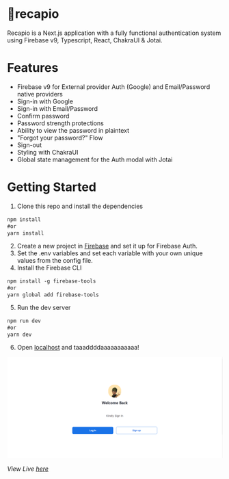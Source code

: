 #  🚀recapio


Recapio is a Next.js application with a fully functional authentication system using Firebase v9, Typescript, React, ChakraUI & Jotai.

# Features
- Firebase v9 for External provider Auth (Google) and Email/Password native providers
- Sign-in with Google
- Sign-in with Email/Password
- Confirm password
- Password strength protections
- Ability to view the password in plaintext
- "Forgot your password?" Flow
- Sign-out
- Styling with ChakraUI
- Global state management for the Auth modal with Jotai

# Getting Started
1. Clone this repo and install the dependencies

```
npm install
#or
yarn install
```

2. Create a new project in [Firebase](https://firebase.google.com/) and set it up for Firebase Auth.
3. Set the .env variables and set each variable with your own unique values from the config file.
4. Install the Firebase CLI
```
npm install -g firebase-tools
#or
yarn global add firebase-tools
```
5. Run the dev server
```
npm run dev
#or
yarn dev
```
6. Open [localhost](http://localhost:3000) and taaaddddaaaaaaaaaaa!

![Preview page](/public/images/page.png)

*View Live [here](https://recapios.vercel.app/)*
